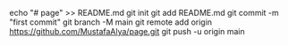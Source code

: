echo "# page" >> README.md
git init
git add README.md
git commit -m "first commit"
git branch -M main
git remote add origin https://github.com/MustafaAlya/page.git
git push -u origin main

